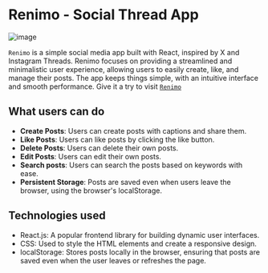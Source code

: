 # Renimo - Social Thread App
![image](https://github.com/user-attachments/assets/61d4871a-c38e-4e14-9c4b-d833fc62fd9b)


`Renimo` is a simple social media app built with React, inspired by X and Instagram Threads. Renimo focuses on providing a streamlined and minimalistic user experience, allowing users to easily create, like, and manage their posts. The app keeps things simple, with an intuitive interface and smooth performance. Give it a try to visit [`Renimo`](https://renimo.vercel.app)

## What users can do
- **Create Posts**: Users can create posts with captions and share them.
- **Like Posts**: Users can like posts by clicking the like button.
- **Delete Posts**: Users can delete their own posts.
- **Edit Posts**: Users can edit their own posts.
- **Search posts**: Users can search the posts based on keywords with ease.
- **Persistent Storage**: Posts are saved even when users leave the browser, using the browser's localStorage.

## Technologies used
- React.js: A popular frontend library for building dynamic user interfaces.
- CSS: Used to style the HTML elements and create a responsive design.
- localStorage: Stores posts locally in the browser, ensuring that posts are saved even when the user leaves or refreshes the page.

